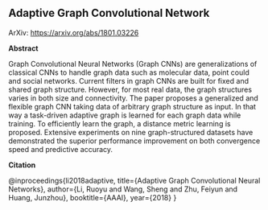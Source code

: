 ## Adaptive Graph Convolutional Network 

ArXiv: https://arxiv.org/abs/1801.03226

**Abstract** 

Graph Convolutional Neural Networks (Graph CNNs) are generalizations of classical CNNs to handle graph data such as molecular data, point could and social networks. Current filters in graph CNNs are built for fixed and shared graph structure. However, for most real data, the graph structures varies in both size and connectivity. The paper proposes a generalized and flexible graph CNN taking data of arbitrary graph structure as input. In that way a task-driven adaptive graph is learned for each graph data while training. To efficiently learn the graph, a distance metric learning is proposed. Extensive experiments on nine graph-structured datasets have demonstrated the superior performance improvement on both convergence speed and predictive accuracy.

**Citation**

@inproceedings{li2018adaptive,
  title={Adaptive Graph Convolutional Neural Networks},
  author={Li, Ruoyu and Wang, Sheng and Zhu, Feiyun and Huang, Junzhou},
  booktitle={AAAI},
  year={2018}
}
